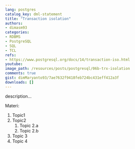 ```yaml
---
lang: postgres
catalog_key: dml-statement
title: "Transaction isolation"
authors:
- dimasm93
categories:
- RDBMS
- PostgreSQL
- SQL
- TCL
refs: 
- https://www.postgresql.org/docs/14/transaction-iso.html
youtube: 
image_path: /resources/posts/postgresql/06b-trx-isolation
comments: true
gist: dimMaryanto93/7ae7632f9418feb724bc431eff412a3f
downloads: []
---
```



description...

<!--more-->

Materi: 

1. Topic1
2. Topic2
    1. Topic 2.a
    2. Topic 2.b
3. Topic 3
4. Topic 4